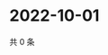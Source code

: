 # 2022-10-01

共 0 条

<!-- BEGIN WEIBO -->
<!-- 最后更新时间 Sat Oct 01 2022 03:18:47 GMT+0800 (China Standard Time) -->

<!-- END WEIBO -->
